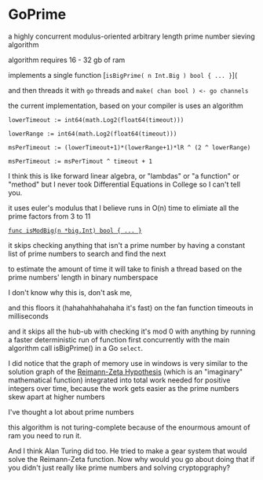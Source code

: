 # GoPrime
a highly concurrent modulus-oriented arbitrary length prime number sieving algorithm

algorithm requires 16 - 32 gb of ram

implements a single function [`isBigPrime( n Int.Big ) bool { ... }`](

and then threads it with `go` threads and `make( chan bool ) <- go channels` 

the current implementation, based on your compiler is uses an algorithm 

`lowerTimeout := int64(math.Log2(float64(timeout)))`

`lowerRange := int64(math.Log2(float64(timeout)))`

`msPerTimeout := (lowerTimeout+1)*(lowerRange+1)*lR ^ (2 ^ lowerRange)`

`msPerTimeout := msPerTimout ^ timeout + 1`

I think this is like forward linear algebra, or "lambdas" or "a function" or "method" but I never took Differential Equations in College so I can't tell you.

it uses euler's modulus that I believe runs in O(n) time to elimiate all the prime factors from 3 to 11

[`func isModBig(n *big.Int) bool { ... }`](https://github.com/samiam2013/GoPrime/blob/801109614645e52d0245abaf189922833902306f/primeCheckerParallel.go#L44)

it skips checking anything that isn't a prime number by having a constant list of prime numbers to search and find the next

to estimate the amount of time it will take to finish a thread based on the prime numbers' length in binary numberspace 

I don't know why this is, don't ask me, 

and this floors it (hahahahhahahaha it's fast) on the fan function timeouts in milliseconds

and it skips all the hub-ub with checking it's mod 0 with anything by running a faster deterministic run of function first concurrently with the main algorithm call isBigPrime() in a Go `select`. 

I did notice that the graph of memory use in windows is very similar to the solution graph of the [Reimann-Zeta Hypothesis](https://en.wikipedia.org/wiki/Riemann_hypothesis) (which is an "imaginary" mathematical function) integrated into total work needed for positive integers over time, because the work gets easier as the prime numbers skew apart at higher numbers

I've thought a lot about prime numbers

this algorithm is not turing-complete because of the enourmous amount of ram you need to run it.

And I think Alan Turing did too. He tried to make a gear system that would solve the Reimann-Zeta function. Now why would you go about doing that if you didn't just really like prime numbers and solving cryptopgraphy?


